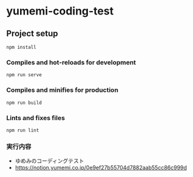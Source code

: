 # yumemi-coding-test

## Project setup
```
npm install
```

### Compiles and hot-reloads for development
```
npm run serve
```

### Compiles and minifies for production
```
npm run build
```

### Lints and fixes files
```
npm run lint
```

### 実行内容
- ゆめみのコーディングテスト
- https://notion.yumemi.co.jp/0e9ef27b55704d7882aab55cc86c999d
